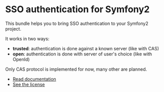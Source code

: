 SSO authentication for Symfony2
===============================


This bundle helps you to bring SSO authentication to your Symfony2 project.


It works in two ways:

-   **trusted**: authentication is done against a known server (like with CAS)
-   **open**: authentication is done with server of user's choice (like with OpenId)


Only CAS protocol is implemented for now, many other are planned.


-   [Read documentation](Resources/doc/index.md)
-   [See the license](Resources/meta/LICENSE)
